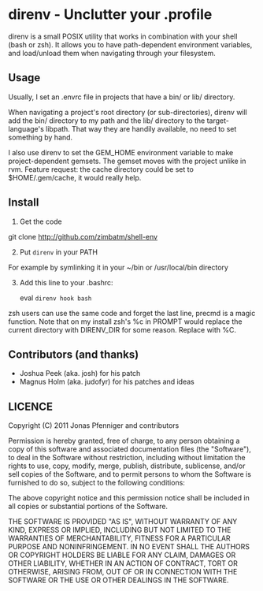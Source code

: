 direnv - Unclutter your .profile
================================

direnv is a small POSIX utility that works in combination with your shell (bash or zsh).
It allows you to have path-dependent environment variables, and load/unload them
when navigating through your filesystem.

Usage
-----

Usually, I set an .envrc file in projects that have a bin/ or lib/ directory.

When navigating a project's root directory (or sub-directories), direnv will
add the bin/ directory to my path and the lib/ directory to the target-language's libpath.
That way they are handily available, no need to set something by hand.

I also use direnv to set the GEM_HOME environment variable to make project-dependent gemsets.
The gemset moves with the project unlike in rvm. Feature request: the cache directory could
be set to $HOME/.gem/cache, it would really help.

Install
-------

1) Get the code

  git clone http://github.com/zimbatm/shell-env

2) Put `direnv` in your PATH

For example by symlinking it in your ~/bin or /usr/local/bin directory

3) Add this line to your .bashrc:

    eval `direnv hook bash`

zsh users can use the same code and forget the last line, precmd is a magic function.
Note that on my install zsh's %c in PROMPT would replace the current directory with DIRENV_DIR for some reason. Replace with %C.

Contributors (and thanks)
-------------------------

* Joshua Peek (aka. josh) for his patch
* Magnus Holm (aka. judofyr) for his patches and ideas

LICENCE
-------

Copyright (C) 2011 Jonas Pfenniger and contributors

Permission is hereby granted, free of charge, to any person obtaining a copy
of this software and associated documentation files (the "Software"), to deal
in the Software without restriction, including without limitation the rights
to use, copy, modify, merge, publish, distribute, sublicense, and/or sell
copies of the Software, and to permit persons to whom the Software is
furnished to do so, subject to the following conditions:

The above copyright notice and this permission notice shall be included in
all copies or substantial portions of the Software.

THE SOFTWARE IS PROVIDED "AS IS", WITHOUT WARRANTY OF ANY KIND, EXPRESS OR
IMPLIED, INCLUDING BUT NOT LIMITED TO THE WARRANTIES OF MERCHANTABILITY,
FITNESS FOR A PARTICULAR PURPOSE AND NONINFRINGEMENT. IN NO EVENT SHALL THE
AUTHORS OR COPYRIGHT HOLDERS BE LIABLE FOR ANY CLAIM, DAMAGES OR OTHER
LIABILITY, WHETHER IN AN ACTION OF CONTRACT, TORT OR OTHERWISE, ARISING FROM,
OUT OF OR IN CONNECTION WITH THE SOFTWARE OR THE USE OR OTHER DEALINGS IN
THE SOFTWARE.


